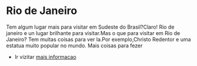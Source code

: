 # Rio de Janeiro
Tem algum lugar mais para visitar em Sudeste do Brasil?Claro! Rio de janeiro e un lugar brilhante para visitar.Mas o que para visitar em Rio de Janeiro? Tem muitas coisas para ver la.Por exemplo,Christo Redentor e uma estatua muito popular no mundo.
Mais coisas para fezer
- Ir vizitar
[mais informacao](https://www.getyourguide.co.uk/-l9/?cmp=ga&campaign_id=409133489&adgroup_id=28651283009&target_id=kwd-443546286387&loc_physical_ms=1001773&match_type=b&ad_id=362956379490&keyword=+rio++see++to&ad_position=1t1&feed_item_id=&placement=&partner_id=CD951&gclid=EAIaIQobChMIzJ3klqyZ5gIVEASRCh27aARcEAAYASAAEgJpA_D_BwE&utm_force=0)
